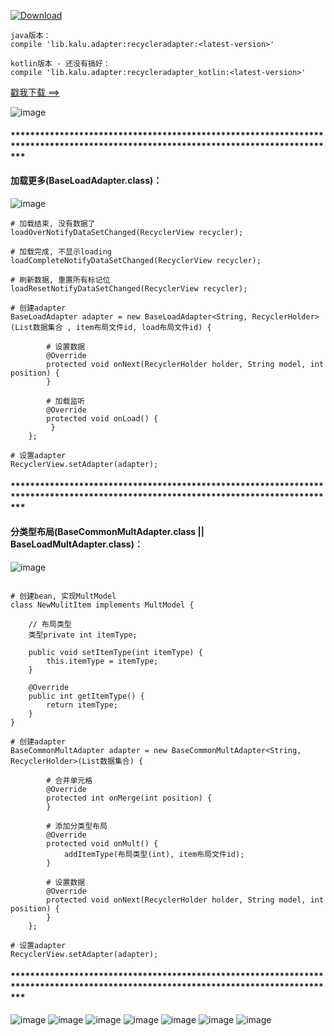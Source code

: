 [ ![Download](https://api.bintray.com/packages/zhanghang/maven/recycleradapter/images/download.svg) ](https://bintray.com/zhanghang/maven/recycleradapter/_latestVersion)
```
java版本：
compile 'lib.kalu.adapter:recycleradapter:<latest-version>'

kotlin版本 - 还没有搞好：
compile 'lib.kalu.adapter:recycleradapter_kotlin:<latest-version>'
```

 [戳我下载 ==>](https://pan.baidu.com/s/1jH5G8su)

![image](https://github.com/153437803/RecyclerAdapter/blob/master/Screenrecorder-2017-12-05-00.png )

#### ***********************************************************************************************************************************

#### 加载更多(BaseLoadAdapter.class)：

![image](https://github.com/153437803/RecyclerAdapter/blob/master/Screenrecorder-2017-12-05-11.gif ) 
```
# 加载结束, 没有数据了
loadOverNotifyDataSetChanged(RecyclerView recycler);

# 加载完成, 不显示loading
loadCompleteNotifyDataSetChanged(RecyclerView recycler);

# 刷新数据, 重置所有标记位
loadResetNotifyDataSetChanged(RecyclerView recycler);

# 创建adapter
BaseLoadAdapter adapter = new BaseLoadAdapter<String, RecyclerHolder>(List数据集合 , item布局文件id, load布局文件id) {

        # 设置数据
        @Override
        protected void onNext(RecyclerHolder holder, String model, int position) {
        }

        # 加载监听
        @Override
        protected void onLoad() {
         }
    };
    
# 设置adapter
RecyclerView.setAdapter(adapter);
```

#### ***********************************************************************************************************************************

#### 分类型布局(BaseCommonMultAdapter.class || BaseLoadMultAdapter.class)：
![image](https://github.com/153437803/RecyclerAdapter/blob/master/Screenrecorder-2017-12-05-08.gif ) 
```

# 创建bean, 实现MultModel
class NewMulitItem implements MultModel {

    // 布局类型
    类型private int itemType;

    public void setItemType(int itemType) {
        this.itemType = itemType;
    }

    @Override
    public int getItemType() {
        return itemType;
    }
}

# 创建adapter
BaseCommonMultAdapter adapter = new BaseCommonMultAdapter<String, RecyclerHolder>(List数据集合) {

        # 合并单元格
        @Override
        protected int onMerge(int position) {
        }
         
        # 添加分类型布局
        @Override
        protected void onMult() {       
            addItemType(布局类型(int), item布局文件id);
        }

        # 设置数据
        @Override
        protected void onNext(RecyclerHolder holder, String model, int position) {
        }
    };
    
# 设置adapter
RecyclerView.setAdapter(adapter);
```

#### ***********************************************************************************************************************************

![image](https://github.com/153437803/RecyclerAdapter/blob/master/Screenrecorder-2017-12-05-09.gif ) 
![image](https://github.com/153437803/RecyclerAdapter/blob/master/Screenrecorder-2017-12-05-06.gif ) 
![image](https://github.com/153437803/RecyclerAdapter/blob/master/Screenrecorder-2017-12-05-04.gif ) 
![image](https://github.com/153437803/RecyclerAdapter/blob/master/Screenrecorder-2017-12-05-05.gif ) 
![image](https://github.com/153437803/RecyclerAdapter/blob/master/Screenrecorder-2017-12-05-10.gif ) 
![image](https://github.com/153437803/RecyclerAdapter/blob/master/Screenrecorder-2017-12-05-07.gif ) 
![image](https://github.com/153437803/RecyclerAdapter/blob/master/Screenrecorder-2017-12-05-03.gif ) 

